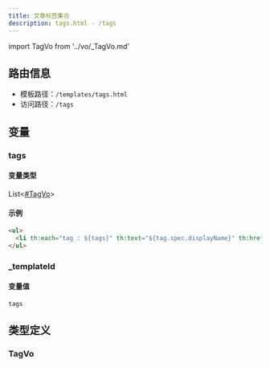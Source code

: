 ```yaml
---
title: 文章标签集合
description: tags.html - /tags
---
```


import TagVo from '../vo/_TagVo.md'

## 路由信息

- 模板路径：`/templates/tags.html`
- 访问路径：`/tags`

## 变量

### tags

#### 变量类型

List<[#TagVo](#tagvo)>

#### 示例

```html title="/templates/tags.html"
<ul>
  <li th:each="tag : ${tags}" th:text="${tag.spec.displayName}" th:href="${tag.status.permalink}" />
</ul>
```

### _templateId

#### 变量值

`tags`

## 类型定义

### TagVo

<TagVo />
